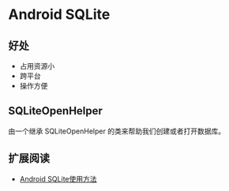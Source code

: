 # Android SQLite

## 好处

* 占用资源小
* 跨平台
* 操作方便

## SQLiteOpenHelper

由一个继承 SQLiteOpenHelper 的类来帮助我们创建或者打开数据库。


## 扩展阅读

* [Android SQLite使用方法](http://blog.csdn.net/beiminglei/article/details/7726708)